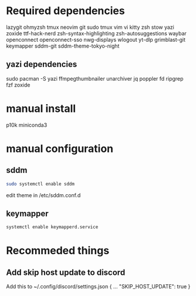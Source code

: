 <!-- TODO: remove some dependencis and make install script instead -->
# Required dependencies
lazygit
ohmyzsh
tmux
neovim
git
sudo
tmux
vim 
vi
kitty
zsh
stow
yazi
zoxide
ttf-hack-nerd
zsh-syntax-highlighting
zsh-autosuggestions
waybar
openconnect
openconnect-sso
nwg-displays <!-- super useful -->
wlogout
yt-dlp
grimblast-git
keymapper
sddm-git
sddm-theme-tokyo-night

## yazi dependencies
sudo pacman -S yazi ffmpegthumbnailer unarchiver jq poppler fd ripgrep fzf zoxide

# manual install
p10k
miniconda3 <!-- install from website -->

# manual configuration

## sddm

```bash
sudo systemctl enable sddm
```


edit theme in /etc/sddm.conf.d


## keymapper 
```bash
systemctl enable keymapperd.service
```
# Recommeded things
## Add skip host update to discord
Add this to ~/.config/discord/settings.json
{
...
  "SKIP_HOST_UPDATE": true
}







